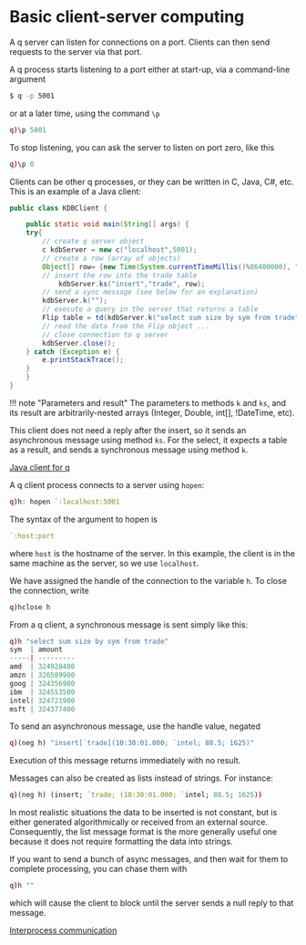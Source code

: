 # Basic client-server computing 

A q server can listen for connections on a port. Clients can then send requests to the server via that port.

A q process starts listening to a port either at start-up, via a command-line argument
```bash
$ q -p 5001
```
or at a later time, using the command `\p`
```q
q)\p 5001
```
To stop listening, you can ask the server to listen on port zero, like this
```q
q)\p 0
```
Clients can be other q processes, or they can be written in C, Java, C\#, etc. This is an example of a Java client:
```java
public class KDBClient {

    public static void main(String[] args) {
    try{
        // create q server object
        c kdbServer = new c("localhost",5001);
        // create a row (array of objects)
        Object[] row= {new Time(System.currentTimeMillis()%86400000), "IBM", new Double(93.5), new Integer(300)};
        // insert the row into the trade table
            kdbServer.ks("insert","trade", row);
        // send a sync message (see below for an explanation)
        kdbServer.k("");
        // execute a query in the server that returns a table
        Flip table = td(kdbServer.k("select sum size by sym from trade"));
        // read the data from the Flip object ...
        // close connection to q server
        kdbServer.close();
    } catch (Exception e) {
        e.printStackTrace();
    }
    }
}
```

!!! note "Parameters and result"
    The parameters to methods `k` and `ks`, and its result are arbitrarily-nested arrays (Integer, Double, int[], !DateTime, etc).

This client does not need a reply after the insert, so it sends an asynchronous message using method `ks`. For the select, it expects a table as a result, and sends a synchronous message using method `k`. 

<i class="fa fa-hand-o-right"></i> [Java client for q](/interfaces/java-client-for-q)

A q client process connects to a server using `hopen`:
```q
q)h: hopen `:localhost:5001
```
The syntax of the argument to hopen is
```q
`:host:port
```
where `host` is the hostname of the server. In this example, the client is in the same machine as the server, so we use `localhost`.

We have assigned the handle of the connection to the variable `h`. To close the connection, write
```q
q)hclose h
```
From a q client, a synchronous message is sent simply like this:
```q
q)h "select sum size by sym from trade"
sym  | amount
-----| ---------
amd  | 324928400
amzn | 326589900
goog | 324356900
ibm  | 324553500
intel| 324721900
msft | 324377400
```
To send an asynchronous message, use the handle value, negated
```q
q)(neg h) "insert[`trade](10:30:01.000; `intel; 88.5; 1625)"
```
Execution of this message returns immediately with no result.

Messages can also be created as lists instead of strings. For instance:
```q
q)(neg h) (insert; `trade; (10:30:01.000; `intel; 88.5; 1625))
```
In most realistic situations the data to be inserted is not constant, but is either generated algorithmically or received from an external source. Consequently, the list message format is the more generally useful one because it does not require formatting the data into strings.

If you want to send a bunch of async messages, and then wait for them to complete processing, you can chase them with
```q
q)h ""
```
which will cause the client to block until the server sends a null reply to that message.

<i class="fa fa-hand-o-right"></i> [Interprocess communication](ipc)
<!--FIXME Consider merging these articles-->
